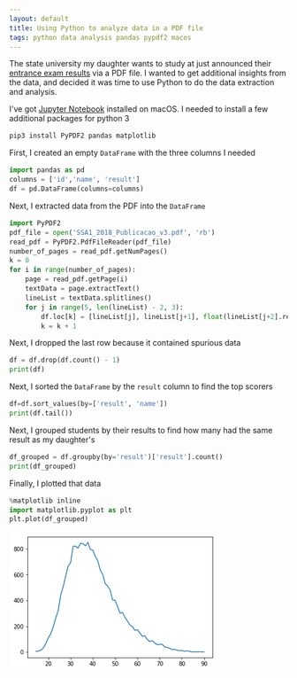 ```yaml
---
layout: default
title: Using Python to analyze data in a PDF file
tags: python data analysis pandas pypdf2 macos
---
```


The state university my daughter wants to study at just announced their [entrance exam results](http://processodeingresso.upe.pe.gov.br/arquivos/SSA1/SSA1_2018_Publicacao_v3.pdf) via a PDF file. I wanted to get additional insights from the data, and decided it was time to use Python to do the data extraction and analysis.

I've got [Jupyter Notebook](http://jupyter.org/) installed on macOS. I needed to install a few additional packages for python 3

```bash
pip3 install PyPDF2 pandas matplotlib
```

First, I created an empty `DataFrame` with the three columns I needed

```python
import pandas as pd
columns = ['id','name', 'result']
df = pd.DataFrame(columns=columns)
```

Next, I extracted data from the PDF into the `DataFrame`

```python
import PyPDF2
pdf_file = open('SSA1_2018_Publicacao_v3.pdf', 'rb')
read_pdf = PyPDF2.PdfFileReader(pdf_file)
number_of_pages = read_pdf.getNumPages()
k = 0
for i in range(number_of_pages):
    page = read_pdf.getPage(i)
    textData = page.extractText()
    lineList = textData.splitlines()
    for j in range(5, len(lineList) - 2, 3):
        df.loc[k] = [lineList[j], lineList[j+1], float(lineList[j+2].replace(",", "."))]
        k = k + 1
```

Next, I dropped the last row because it contained spurious data

```python
df = df.drop(df.count() - 1)
print(df)
```

Next, I sorted the `DataFrame` by the `result` column to find the top scorers

```python
df=df.sort_values(by=['result', 'name'])
print(df.tail())
```

Next, I grouped students by their results to find how many had the same result as my daughter's

```python
df_grouped = df.groupby(by='result')['result'].count()
print(df_grouped)
```

Finally, I plotted that data

```python
%matplotlib inline
import matplotlib.pyplot as plt
plt.plot(df_grouped)
```

![Plot of number of students by result](/assets/img/python-pyplot-pandas-groupby.png)
